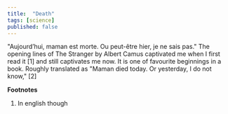 ```yaml
---
title:  "Death"
tags: [science]
published: false
---
```


"Aujourd’hui, maman est morte. Ou peut-être hier, je ne sais pas." The opening lines of The Stranger by Albert Camus captivated me when I first read it \[1\] and still captivates me now. It is one of favourite beginnings in a book. Roughly translated as "Maman died today. Or yesterday, I do not know," \[2\]   



**Footnotes**
1. In english though
